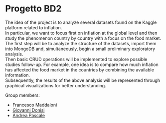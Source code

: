 # Progetto BD2

The idea of the project is to analyze several datasets found on the Kaggle platform related to inflation. \
In particular, we want to focus first on inflation at the global level and then
study the phenomenon country by country with a focus on the food market. \
The first step will be to analyze the structure of the datasets, import them into MongoDB and,
simultaneously, begin a small preliminary exploratory analysis. \
Then basic CRUD operations will be implemented to explore possible studies
follow-up. For example, one idea is to compare how much inflation has affected the
food market in the countries by combining the available information. \
Subsequently, the results of the above analysis will be represented through
graphical visualizations for better understanding.

Group members:
- Francesco Maddaloni
- [Giovanni Donisi](https://github.com/gdonisi)
- [Andrea Pascale](https://github.com/AndreaPascale)
